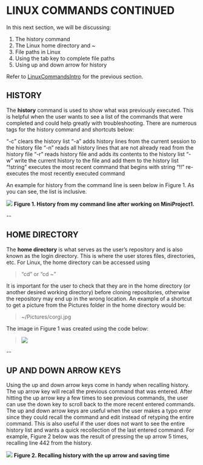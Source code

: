# LINUX COMMANDS CONTINUED

In this next section, we will be discussing:

1. The history command
2. The Linux home directory and ~
3. File paths in Linux
4. Using the tab key to complete file paths
5. Using up and down arrow for history

Refer to [LinuxCommandsIntro](https://github.com/Shannon-NJIT/MiniProject1/blob/master/LinuxCommands/LinuxCommandsIntro.md) for the previous section.


## HISTORY

The **history** command is used to show what was previously executed. This is helpful when the user wants to see a list of the commands that were completed and could help greatly with troubleshooting. There are numerous tags for the history command and shortcuts below:

“-c” clears the history list
“-a” adds history lines from the current session to the history file
“-n” reads all history lines that are not already read from the history file
“-r” reads history file and adds its contents to the history list
“-w” write the current history to the file and add them to the history list
“!string” executes the most recent command that begins with string
“!!” re-executes the most recently executed command

An example for history from the command line is seen below in Figure 1. As you can see, the list is inclusive.

![](/desktop/history.png)
**Figure 1. History from my command line after working on MiniProject1.**

--

## HOME DIRECTORY

The **home directory** is what serves as the user’s repository and is also known as the login directory. This is where the user stores files, directories, etc. For Linux, the home directory can be accessed using 

> “cd” or “cd ~” 

It is important for the user to check that they are in the home directory (or another desired working directory) before cloning repositories, otherwise the repository may end up in the wrong location. An example of a shortcut to get a picture from the Pictures folder in the home directory would be: 

> ~/Pictures/corgi.jpg 

The image in Figure 1 was created using the code below:  

> ![](/desktop/history.png)

--

## UP AND DOWN ARROW KEYS

Using the up and down arrow keys come in handy when recalling history. The up arrow key will recall the previous command that was entered. After hitting the up arrow key a few times to see previous commands, the user can use the down key to scroll back to the more recent entered commands. The up and down arrow keys are useful when the user makes a typo error since they could recall the command and edit instead of retyping the entire command. This is also useful if the user does not want to see the entire history list and wants a quick recollection of the last entered command. For example, Figure 2 below was the result of pressing the up arrow 5 times, recalling line 442 from the history.

![](/desktop/uparrow.png)
**Figure 2. Recalling history with the up arrow and saving time**

